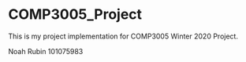 # COMP3005_Project

This is my project implementation for COMP3005 Winter 2020 Project.

Noah Rubin
101075983
